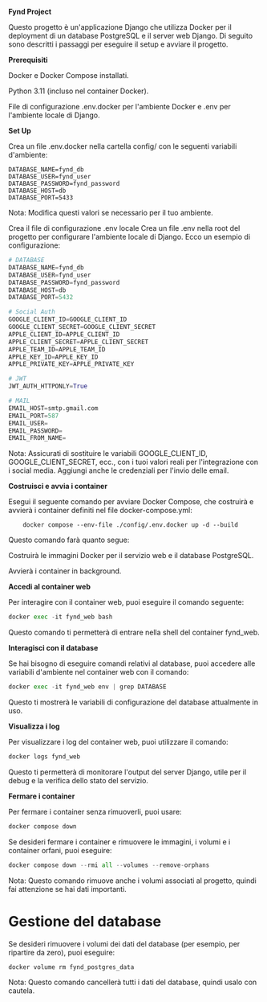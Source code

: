 **Fynd Project**

Questo progetto è un'applicazione Django che utilizza Docker per il deployment di un database PostgreSQL e il server web Django. Di seguito sono descritti i passaggi per eseguire il setup e avviare il progetto.


**Prerequisiti**

Docker e Docker Compose installati.

Python 3.11 (incluso nel container Docker).

File di configurazione .env.docker per l'ambiente Docker e .env per l'ambiente locale di Django.


**Set Up**

Crea un file .env.docker nella cartella config/ con le seguenti variabili d'ambiente:


```
DATABASE_NAME=fynd_db
DATABASE_USER=fynd_user
DATABASE_PASSWORD=fynd_password
DATABASE_HOST=db
DATABASE_PORT=5433
```
Nota: Modifica questi valori se necessario per il tuo ambiente.


Crea il file di configurazione .env locale
Crea un file .env nella root del progetto per configurare l'ambiente locale di Django. Ecco un esempio di configurazione:


```python
# DATABASE
DATABASE_NAME=fynd_db
DATABASE_USER=fynd_user
DATABASE_PASSWORD=fynd_password
DATABASE_HOST=db
DATABASE_PORT=5432

# Social Auth
GOOGLE_CLIENT_ID=GOOGLE_CLIENT_ID
GOOGLE_CLIENT_SECRET=GOOGLE_CLIENT_SECRET
APPLE_CLIENT_ID=APPLE_CLIENT_ID
APPLE_CLIENT_SECRET=APPLE_CLIENT_SECRET
APPLE_TEAM_ID=APPLE_TEAM_ID
APPLE_KEY_ID=APPLE_KEY_ID
APPLE_PRIVATE_KEY=APPLE_PRIVATE_KEY

# JWT
JWT_AUTH_HTTPONLY=True

# MAIL
EMAIL_HOST=smtp.gmail.com
EMAIL_PORT=587
EMAIL_USER=
EMAIL_PASSWORD=
EMAIL_FROM_NAME=
```
Nota: Assicurati di sostituire le variabili GOOGLE_CLIENT_ID, GOOGLE_CLIENT_SECRET, ecc., con i tuoi valori reali per l'integrazione con i social media. Aggiungi anche le credenziali per l'invio delle email.

**Costruisci e avvia i container**

Esegui il seguente comando per avviare Docker Compose, che costruirà e avvierà i container definiti nel file docker-compose.yml:


```
    docker compose --env-file ./config/.env.docker up -d --build
```

Questo comando farà quanto segue:

Costruirà le immagini Docker per il servizio web e il database PostgreSQL.

Avvierà i container in background.

**Accedi al container web**

Per interagire con il container web, puoi eseguire il comando seguente:


```python
docker exec -it fynd_web bash
```
Questo comando ti permetterà di entrare nella shell del container fynd_web.

**Interagisci con il database**

Se hai bisogno di eseguire comandi relativi al database, puoi accedere alle variabili d'ambiente nel container web con il comando:

```python
docker exec -it fynd_web env | grep DATABASE
```
Questo ti mostrerà le variabili di configurazione del database attualmente in uso.

**Visualizza i log**

Per visualizzare i log del container web, puoi utilizzare il comando:

```python
docker logs fynd_web
```
Questo ti permetterà di monitorare l'output del server Django, utile per il debug e la verifica dello stato del servizio.

**Fermare i container**

Per fermare i container senza rimuoverli, puoi usare:

```python
docker compose down
```
Se desideri fermare i container e rimuovere le immagini, i volumi e i container orfani, puoi eseguire:


```python
docker compose down --rmi all --volumes --remove-orphans
```
Nota: Questo comando rimuove anche i volumi associati al progetto, quindi fai attenzione se hai dati importanti.

# Gestione del database
Se desideri rimuovere i volumi dei dati del database (per esempio, per ripartire da zero), puoi eseguire:

```python
docker volume rm fynd_postgres_data
```
Nota: Questo comando cancellerà tutti i dati del database, quindi usalo con cautela.


